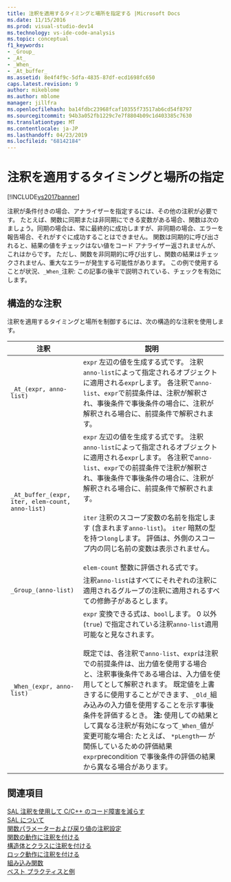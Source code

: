 ```yaml
---
title: 注釈を適用するタイミングと場所を指定する |Microsoft Docs
ms.date: 11/15/2016
ms.prod: visual-studio-dev14
ms.technology: vs-ide-code-analysis
ms.topic: conceptual
f1_keywords:
- _Group_
- _At_
- _When_
- _At_buffer_
ms.assetid: 8e4f4f9c-5dfa-4835-87df-ecd1698fc650
caps.latest.revision: 9
author: mikeblome
ms.author: mblome
manager: jillfra
ms.openlocfilehash: ba14fdbc23968fcaf10355f73517ab6cd54f8797
ms.sourcegitcommit: 94b3a052fb1229c7e7f8804b09c1d403385c7630
ms.translationtype: MT
ms.contentlocale: ja-JP
ms.lasthandoff: 04/23/2019
ms.locfileid: "68142184"
---
```

# <a name="specifying-when-and-where-an-annotation-applies"></a>注釈を適用するタイミングと場所の指定
[!INCLUDE[vs2017banner](../includes/vs2017banner.md)]

注釈が条件付きの場合、アナライザーを指定するには、その他の注釈が必要です。  たとえば、関数に同期または非同期にできる変数がある場合、関数は次のましょう。同期の場合は、常に最終的に成功しますが、非同期の場合、エラーを報告場合、それがすぐに成功することはできません。 関数は同期的に呼び出されると、結果の値をチェックはない値をコード アナライザー返されませんが、これはからです。  ただし、関数を非同期的に呼び出すし、関数の結果はチェックされません、重大なエラーが発生する可能性があります。 この例で使用することが状況、`_When_`注釈: この記事の後半で説明されている、チェックを有効にします。  
  
## <a name="structural-annotations"></a>構造的な注釈  
 注釈を適用するタイミングと場所を制御するには、次の構造的な注釈を使用します。  
  
|注釈|説明|  
|----------------|-----------------|  
|`_At_(expr, anno-list)`|`expr` 左辺の値を生成する式です。 注釈`anno-list`によって指定されるオブジェクトに適用される`expr`します。 各注釈で`anno-list`、`expr`で前提条件は、注釈が解釈され、事後条件で事後条件の場合に、注釈が解釈される場合に、前提条件で解釈されます。|  
|`_At_buffer_(expr, iter, elem-count, anno-list)`|`expr` 左辺の値を生成する式です。 注釈`anno-list`によって指定されるオブジェクトに適用される`expr`します。 各注釈で`anno-list`、`expr`での前提条件で注釈が解釈され、事後条件で事後条件の場合に、注釈が解釈される場合に、前提条件で解釈されます。<br /><br /> `iter` 注釈のスコープ変数の名前を指定します (含まれます`anno-list`)。 `iter` 暗黙の型を持つ`long`します。 評価は、外側のスコープ内の同じ名前の変数は表示されません。<br /><br /> `elem-count` 整数に評価される式です。|  
|`_Group_(anno-list)`|注釈`anno-list`はすべてにそれぞれの注釈に適用されるグループの注釈に適用されるすべての修飾子があるとします。|  
|`_When_(expr, anno-list)`|`expr` 変換できる式は、`bool`します。 0 以外 (`true`) で指定されている注釈`anno-list`適用可能なと見なされます。<br /><br /> 既定では、各注釈で`anno-list`、`expr`は注釈での前提条件は、出力値を使用する場合と、注釈事後条件である場合は、入力値を使用してとして解釈されます。 既定値を上書きするに使用することができます、`_Old_`組み込みの入力値を使用することを示す事後条件を評価するとき。 **注:** 使用しての結果として異なる注釈が有効になって`_When_`値が変更可能な場合: たとえば、 `*pLength`— が関係しているための評価結果`expr`precondition で事後条件の評価の結果から異なる場合があります。|  
  
## <a name="see-also"></a>関連項目  
 [SAL 注釈を使用して C/C++ のコード障害を減らす](../code-quality/using-sal-annotations-to-reduce-c-cpp-code-defects.md)   
 [SAL について](../code-quality/understanding-sal.md)   
 [関数パラメーターおよび戻り値の注釈設定](../code-quality/annotating-function-parameters-and-return-values.md)   
 [関数の動作に注釈を付ける](../code-quality/annotating-function-behavior.md)   
 [構造体とクラスに注釈を付ける](../code-quality/annotating-structs-and-classes.md)   
 [ロック動作に注釈を付ける](../code-quality/annotating-locking-behavior.md)   
 [組み込み関数](../code-quality/intrinsic-functions.md)   
 [ベスト プラクティスと例](../code-quality/best-practices-and-examples-sal.md)
